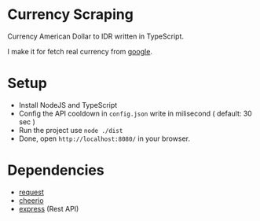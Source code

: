 # Currency Scraping

Currency American Dollar to IDR written in TypeScript.

I make it for fetch real currency from [google](https://google.co.id).

# Setup

- Install NodeJS and TypeScript
- Config the API cooldown in `config.json` write in milisecond ( default: 30 sec )
- Run the project use `node ./dist`
- Done, open `http://localhost:8080/` in your browser.

# Dependencies
- [request](https://npmjs.com/package/request)
- [cheerio](https://npmjs.com/package/cheerio)
- [express](https://npmjs.com/package/express) (Rest API)
